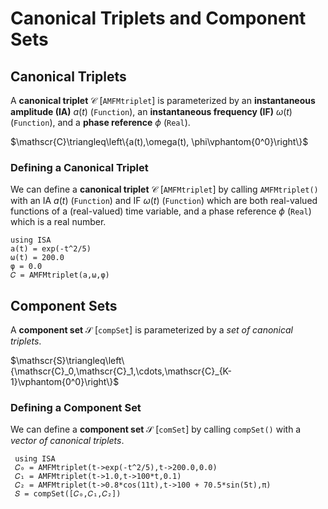 # Canonical Triplets and Component Sets

## Canonical Triplets
A **canonical triplet** $\mathscr{C}$ [`AMFMtriplet`] is parameterized by an **instantaneous amplitude (IA)**
$a(t)$ (`Function`), an **instantaneous frequency (IF)** $\omega(t)$ (`Function`), and
a **phase reference** $\phi$ (`Real`).

$\mathscr{C}\triangleq\left\{a(t),\omega(t), \phi\vphantom{0^0}\right\}$

### Defining a Canonical Triplet
We can define a **canonical triplet** $\mathscr{C}$ [`AMFMtriplet`] by calling `AMFMtriplet()` with an IA $a(t)$ (`Function`)  and IF $\omega(t)$ (`Function`) which are both real-valued functions of a (real-valued) time variable, and a phase reference $\phi$ (`Real`) which is a real number.
```@example
using ISA
a(t) = exp(-t^2/5)
ω(t) = 200.0
φ = 0.0
𝐶 = AMFMtriplet(a,ω,φ)
```

## Component Sets
A **component set** $\mathscr{S}$ [`compSet`] is parameterized by a *set of canonical triplets*.

$\mathscr{S}\triangleq\left\{\mathscr{C}_0,\mathscr{C}_1,\cdots,\mathscr{C}_{K-1}\vphantom{0^0}\right\}$

### Defining a Component Set
We can define a **component set** $\mathscr{S}$ [`comSet`] by calling `compSet()` with a *vector of canonical triplets*.
```@example
 using ISA
 𝐶₀ = AMFMtriplet(t->exp(-t^2/5),t->200.0,0.0)
 𝐶₁ = AMFMtriplet(t->1.0,t->100*t,0.1)
 𝐶₂ = AMFMtriplet(t->0.8*cos(11t),t->100 + 70.5*sin(5t),π)
 𝑆 = compSet([𝐶₀,𝐶₁,𝐶₂])
```
